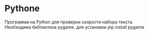 # Pythone

Программа на Python для проверки скорости набора текста.
Необходима библиотека pygame.
для установки
pip install pygame
